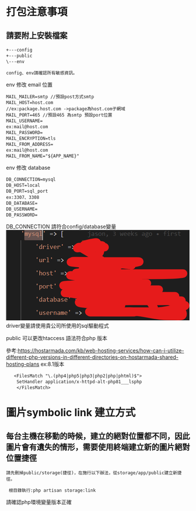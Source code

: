 # 打包注意事項
## 請要附上安裝檔案
```
+---config
+---public
\---env
```
```
config、env請確認所有敏感資訊。
```
env 修改 email 位置
```
MAIL_MAILER=smtp //預設post方式smtp
MAIL_HOST=host.com 
//ex:package.host.com ->package為host.com子網域
MAIL_PORT=465 //預設465 為smtp 預設port位置
MAIL_USERNAME=
ex:mail@host.com
MAIL_PASSWORD=
MAIL_ENCRYPTION=tls
MAIL_FROM_ADDRESS=
ex:mail@host.com
MAIL_FROM_NAME="${APP_NAME}"
```
env 修改 database
```
DB_CONNECTION=mysql
DB_HOST=local
DB_PORT=sql_port
ex:3307、3308
DB_DATABASE=
DB_USERNAME=
DB_PASSWORD=
```
DB_CONNECTION 請符合config/database變量
![Alt text](image-1.png)
driver變量請使用貴公司所使用的sql驅動程式

public 可以更改htaccess 語法符合php 版本

參考:https://hostarmada.com/kb/web-hosting-services/how-can-i-utilize-different-php-versions-in-different-directories-on-hostarmada-shared-hosting-plans
ex:8.1版本
```
   <FilesMatch "\.(php4|php5|php3|php2|php|phtml)$">
    SetHandler application/x-httpd-alt-php81___lsphp
    </FilesMatch>
```

# 圖片symbolic link 建立方式
## 每台主機在移動的時候，建立的絕對位置都不同，因此圖片會有遺失的情形，需要使用終端建立新的圖片絕對位置捷徑
``
請先刪掉public/storage(捷徑)，在施行以下辦法，從storage/app/public建立新捷徑。
``
```
 根目錄執行:php artisan storage:link
```
請確認php環境變量版本正確
